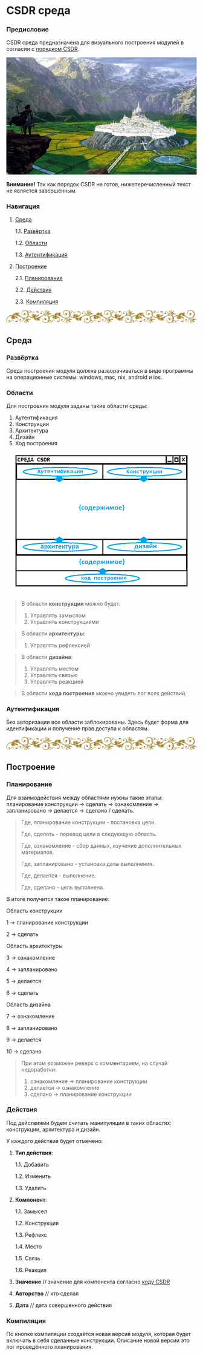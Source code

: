 # CSDR среда

<h3>Предисловие</h3>

CSDR среда предназначена для визуального построения модулей в согласии с <a href="https://github.com/it-architector/right.csdr">порядком CSDR</a>.

![](./Картинки/1.4.jpg)

**Внимание!** Так как порядок CSDR не готов, нижеперечисленный текст не является завершённым.

<h3>Навигация</h3>

1. <a href="#Среда">Среда</a>

     1.1. <a href="#Развёртка">Развёртка</a>
     
     1.2. <a href="#Области">Области</a>
     
     1.3. <a href="#Аутентификация">Аутентификация</a>
     
2. <a href="#Построение">Построение</a>

    2.1. <a href="#Действия">Планирование</a>

    2.2. <a href="#Действия">Действия</a>
    
    2.3. <a href="#Компиляция">Компиляция</a>
    
![---------------------](./Картинки/hr.png)

<h2>Среда</h2>

<h3>Развёртка</h3>

Среда построения модуля должна разворачиваться в виде программы на операционные системы: windows, mac, nix, android и ios.

<h3>Области</h3>

Для построения модуля заданы такие области среды:
1. Аутентификация
2. Конструкции
3. Архитектура
4. Дизайн
5. Ход построения

![](./Картинки/program/shablon1.png)

> В области **конструкции** можно будет:
> 1. Управлять замыслом
> 2. Управлять конструкциями

> В области **архитектуры**:
> 1. Управлять рефлексией

> В области **дизайна**:
> 1. Управлять местом
> 2. Управлять связью
> 3. Управлять реакцией

> В области **хода построения** можно увидеть лог всех действий.

<h3>Аутентификация</h3>

Без авторизации все области заблокированы. Здесь будет форма для идентификации и получение прав доступа к областям.
    
![---------------------](./Картинки/hr.png)

<h2>Построение</h2>

<h3>Планирование</h3>

Для взаимодействия между областями нужны такие этапы: планирование конструкции → сделать → ознакомление → запланировано → делается  →  сделано / сделать.

> Где, планирование конструкции - постановка цели.
>
> Где, сделать - перевод цели в следующую область.
>
> Где, ознакомление - сбор данных, изучение дополнительных материалов.
>
> Где, запланировано - установка даты выполнения.
>
> Где, делается - выполнение.
>
> Где, сделано - цель выполнена.

В итоге получится такое планирование:

Область конструкции

1 → планирование конструкции

2 → сделать

Область архитектуры

3 → ознакомление

4 → запланировано

5 → делается

6 → сделать

Область дизайна

7 → ознакомление

8 → запланировано

9 → делается

10 → сделано

> При этом возможен реверс с комментарием, на случай недоработки:
> 1) ознакомление → планирование конструкции
> 2) делается  →  ознакомление
> 2) сделано  →  планирование конструкции

<h3>Действия</h3>

Под действиями будем считать манипуляции в таких областях: конструкции, архитектура и дизайн.

У каждого действия будет отмечено:

1. **Тип действия**:

     1.1. Добавить
     
     1.2. Изменить
     
     1.3. Удалить

2. **Компонент**:

     1.1. Замысел

     1.2. Конструкция

     1.3. Рефлекс
     
     1.4. Место
     
     1.5. Связь
     
     1.6. Реакция

3. **Значение** // значение для компонента согласно <a href="https://github.com/it-architector/code.csdr">коду CSDR</a>
     
4. **Авторство** // кто сделал
     
5. **Дата** // дата совершенного действия

<h3>Компиляция</h3>

По кнопке компиляции создаётся новая версия модуля, которая будет включать в себя сделанные конструкции. Описание новой версии это лог проведённого планирования.


